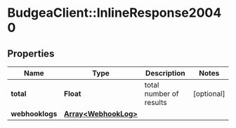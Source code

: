 # BudgeaClient::InlineResponse20040

## Properties
Name | Type | Description | Notes
------------ | ------------- | ------------- | -------------
**total** | **Float** | total number of results | [optional] 
**webhooklogs** | [**Array&lt;WebhookLog&gt;**](WebhookLog.md) |  | 


